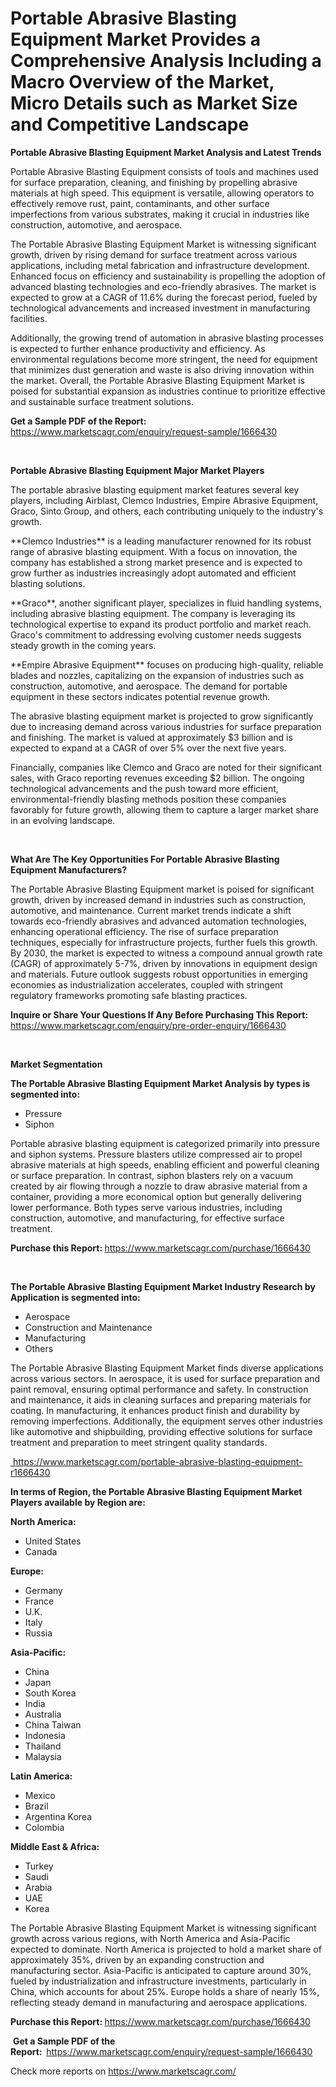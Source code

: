 <p><h1>Portable Abrasive Blasting Equipment Market Provides a Comprehensive Analysis Including a Macro Overview of the Market, Micro Details such as Market Size and Competitive Landscape</h1></p><p><strong>Portable Abrasive Blasting Equipment Market Analysis and Latest Trends</strong></p>
<p><p>Portable Abrasive Blasting Equipment consists of tools and machines used for surface preparation, cleaning, and finishing by propelling abrasive materials at high speed. This equipment is versatile, allowing operators to effectively remove rust, paint, contaminants, and other surface imperfections from various substrates, making it crucial in industries like construction, automotive, and aerospace.</p><p>The Portable Abrasive Blasting Equipment Market is witnessing significant growth, driven by rising demand for surface treatment across various applications, including metal fabrication and infrastructure development. Enhanced focus on efficiency and sustainability is propelling the adoption of advanced blasting technologies and eco-friendly abrasives. The market is expected to grow at a CAGR of 11.6% during the forecast period, fueled by technological advancements and increased investment in manufacturing facilities. </p><p>Additionally, the growing trend of automation in abrasive blasting processes is expected to further enhance productivity and efficiency. As environmental regulations become more stringent, the need for equipment that minimizes dust generation and waste is also driving innovation within the market. Overall, the Portable Abrasive Blasting Equipment Market is poised for substantial expansion as industries continue to prioritize effective and sustainable surface treatment solutions.</p></p>
<p><strong>Get a Sample PDF of the Report:&nbsp;</strong> <a href="https://www.marketscagr.com/enquiry/request-sample/1666430?utm_campaign=2010&utm_medium=2&utm_source=Github&utm_content=ia&utm_term=07032025&utm_id=portable-abrasive-blasting-equipment">https://www.marketscagr.com/enquiry/request-sample/1666430</a></p>
<p>&nbsp;</p>
<p><strong>Portable Abrasive Blasting Equipment Major Market Players</strong></p>
<p><p>The portable abrasive blasting equipment market features several key players, including Airblast, Clemco Industries, Empire Abrasive Equipment, Graco, Sinto Group, and others, each contributing uniquely to the industry's growth.</p><p>**Clemco Industries** is a leading manufacturer renowned for its robust range of abrasive blasting equipment. With a focus on innovation, the company has established a strong market presence and is expected to grow further as industries increasingly adopt automated and efficient blasting solutions. </p><p>**Graco**, another significant player, specializes in fluid handling systems, including abrasive blasting equipment. The company is leveraging its technological expertise to expand its product portfolio and market reach. Graco's commitment to addressing evolving customer needs suggests steady growth in the coming years.</p><p>**Empire Abrasive Equipment** focuses on producing high-quality, reliable blades and nozzles, capitalizing on the expansion of industries such as construction, automotive, and aerospace. The demand for portable equipment in these sectors indicates potential revenue growth.</p><p>The abrasive blasting equipment market is projected to grow significantly due to increasing demand across various industries for surface preparation and finishing. The market is valued at approximately $3 billion and is expected to expand at a CAGR of over 5% over the next five years.</p><p>Financially, companies like Clemco and Graco are noted for their significant sales, with Graco reporting revenues exceeding $2 billion. The ongoing technological advancements and the push toward more efficient, environmental-friendly blasting methods position these companies favorably for future growth, allowing them to capture a larger market share in an evolving landscape.</p></p>
<p>&nbsp;</p>
<p><strong>What Are The Key Opportunities For Portable Abrasive Blasting Equipment Manufacturers?</strong></p>
<p><p>The Portable Abrasive Blasting Equipment market is poised for significant growth, driven by increased demand in industries such as construction, automotive, and maintenance. Current market trends indicate a shift towards eco-friendly abrasives and advanced automation technologies, enhancing operational efficiency. The rise of surface preparation techniques, especially for infrastructure projects, further fuels this growth. By 2030, the market is expected to witness a compound annual growth rate (CAGR) of approximately 5-7%, driven by innovations in equipment design and materials. Future outlook suggests robust opportunities in emerging economies as industrialization accelerates, coupled with stringent regulatory frameworks promoting safe blasting practices.</p></p>
<p><strong>Inquire or Share Your Questions If Any Before Purchasing This Report:</strong> <a href="https://www.marketscagr.com/enquiry/pre-order-enquiry/1666430?utm_campaign=2010&utm_medium=2&utm_source=Github&utm_content=ia&utm_term=07032025&utm_id=portable-abrasive-blasting-equipment">https://www.marketscagr.com/enquiry/pre-order-enquiry/1666430</a></p>
<p>&nbsp;</p>
<p><strong>Market Segmentation</strong></p>
<p><strong>The Portable Abrasive Blasting Equipment Market Analysis by types is segmented into:</strong></p>
<p><ul><li>Pressure</li><li>Siphon</li></ul></p>
<p><p>Portable abrasive blasting equipment is categorized primarily into pressure and siphon systems. Pressure blasters utilize compressed air to propel abrasive materials at high speeds, enabling efficient and powerful cleaning or surface preparation. In contrast, siphon blasters rely on a vacuum created by air flowing through a nozzle to draw abrasive material from a container, providing a more economical option but generally delivering lower performance. Both types serve various industries, including construction, automotive, and manufacturing, for effective surface treatment.</p></p>
<p><strong>Purchase this Report:&nbsp;</strong><a href="https://www.marketscagr.com/purchase/1666430?utm_campaign=2010&utm_medium=2&utm_source=Github&utm_content=ia&utm_term=07032025&utm_id=portable-abrasive-blasting-equipment">https://www.marketscagr.com/purchase/1666430</a></p>
<p>&nbsp;</p>
<p><strong>The Portable Abrasive Blasting Equipment Market Industry Research by Application is segmented into:</strong></p>
<p><ul><li>Aerospace</li><li>Construction and Maintenance</li><li>Manufacturing</li><li>Others</li></ul></p>
<p><p>The Portable Abrasive Blasting Equipment Market finds diverse applications across various sectors. In aerospace, it is used for surface preparation and paint removal, ensuring optimal performance and safety. In construction and maintenance, it aids in cleaning surfaces and preparing materials for coating. In manufacturing, it enhances product finish and durability by removing imperfections. Additionally, the equipment serves other industries like automotive and shipbuilding, providing effective solutions for surface treatment and preparation to meet stringent quality standards.</p></p>
<p><a href="https://www.marketscagr.com/portable-abrasive-blasting-equipment-r1666430?utm_campaign=2010&utm_medium=2&utm_source=Github&utm_content=ia&utm_term=07032025&utm_id=portable-abrasive-blasting-equipment">&nbsp;https://www.marketscagr.com/portable-abrasive-blasting-equipment-r1666430</a></p>
<p><strong>In terms of Region, the Portable Abrasive Blasting Equipment Market Players available by Region are:</strong></p>
<p>
    <p> <strong> North America: </strong>
        <ul>
            <li>United States</li>
            <li>Canada</li>
        </ul>
        </p> 
    <p> <strong> Europe: </strong>
        <ul>
            <li>Germany</li>
            <li>France</li>
            <li>U.K.</li>
            <li>Italy</li>
            <li>Russia</li>
        </ul>
        </p> 
    <p> <strong> Asia-Pacific: </strong>
        <ul>
            <li>China</li>
            <li>Japan</li>
            <li>South Korea</li>
            <li>India</li>
            <li>Australia</li>
            <li>China Taiwan</li>
            <li>Indonesia</li>
            <li>Thailand</li>
            <li>Malaysia</li>
        </ul>
        </p> 
    <p> <strong> Latin America: </strong>
        <ul>
            <li>Mexico</li>
            <li>Brazil</li>
            <li>Argentina Korea</li>
            <li>Colombia</li>
        </ul>
        </p> 
    <p> <strong> Middle East & Africa: </strong>
        <ul>
            <li>Turkey</li>
            <li>Saudi</li>
            <li>Arabia</li>
            <li>UAE</li>
            <li>Korea</li>
        </ul>
    </p>
    </p>
<p><p>The Portable Abrasive Blasting Equipment Market is witnessing significant growth across various regions, with North America and Asia-Pacific expected to dominate. North America is projected to hold a market share of approximately 35%, driven by an expanding construction and manufacturing sector. Asia-Pacific is anticipated to capture around 30%, fueled by industrialization and infrastructure investments, particularly in China, which accounts for about 25%. Europe holds a share of nearly 15%, reflecting steady demand in manufacturing and aerospace applications.</p></p>
<p><strong>Purchase this Report: </strong><a href="https://www.marketscagr.com/purchase/1666430?utm_campaign=2010&utm_medium=2&utm_source=Github&utm_content=ia&utm_term=07032025&utm_id=portable-abrasive-blasting-equipment">https://www.marketscagr.com/purchase/1666430</a></p>
<p>&nbsp;<strong>Get a Sample PDF of the Report:&nbsp;&nbsp;</strong><a href="https://www.marketscagr.com/enquiry/request-sample/1666430?utm_campaign=2010&utm_medium=2&utm_source=Github&utm_content=ia&utm_term=07032025&utm_id=portable-abrasive-blasting-equipment">https://www.marketscagr.com/enquiry/request-sample/1666430</a></p>
<p><strong></strong></p>
<p>Check more reports on <a href="https://www.marketscagr.com/?utm_campaign=2010&utm_medium=2&utm_source=Github&utm_content=ia&utm_term=07032025&utm_id=portable-abrasive-blasting-equipment">https://www.marketscagr.com/</a></p>